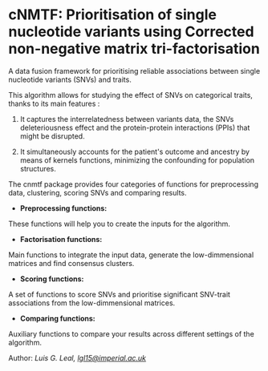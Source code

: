 

# cNMTF: Prioritisation of single nucleotide variants using Corrected non-negative matrix tri-factorisation


A data fusion framework for prioritising reliable associations between single nucleotide variants (SNVs) and traits.

This algorithm allows for studying the effect of SNVs on categorical traits, thanks to its main features :

1. It captures the interrelatedness between variants data, the SNVs deleteriousness effect and the protein-protein interactions (PPIs) that might be disrupted.  

2. It simultaneously accounts for the patient's outcome and ancestry by means of kernels functions, minimizing the confounding for population structures.


The cnmtf package provides four categories of functions for preprocessing data, clustering, scoring SNVs and comparing results.

* **Preprocessing functions:**

These functions will help you to create the inputs for the algorithm.

* **Factorisation functions:**

Main functions to integrate the input data, generate the low-dimmensional matrices and find consensus clusters.

* **Scoring functions:**

A set of functions to score SNVs and prioritise significant SNV-trait associations from the low-dimmensional matrices.

* **Comparing functions:**

Auxiliary functions to compare your results across different settings of the algorithm.


Author: *Luis G. Leal, lgl15@imperial.ac.uk*


